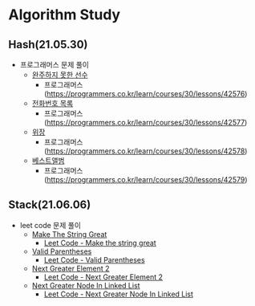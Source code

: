 # Algorithm Study
## Hash(21.05.30)
- 프로그래머스 문제 풀이
  - [완주하지 못한 선수](https://github.com/thkim0118/Algorithm-Study/blob/main/intellij/Algorithm/src/thkim/hash/HashMapLevel1.java)
    - 프로그래머스(https://programmers.co.kr/learn/courses/30/lessons/42576)
  - [전화번호 목록](https://github.com/thkim0118/Algorithm-Study/blob/main/intellij/Algorithm/src/thkim/hash/HashMapLevel2.java)
    - 프로그래머스(https://programmers.co.kr/learn/courses/30/lessons/42577)
  - [위장](https://github.com/thkim0118/Algorithm-Study/blob/main/intellij/Algorithm/src/thkim/hash/HashLevel2Clothes.kt)
    - 프로그래머스(https://programmers.co.kr/learn/courses/30/lessons/42578)
  - [베스트앨범](https://programmers.co.kr/learn/courses/30/lessons/42579)
    - 프로그래머스(https://programmers.co.kr/learn/courses/30/lessons/42579)

## Stack(21.06.06)
  - leet code 문제 풀이
    - [Make The String Great](https://github.com/thkim0118/Algorithm-Study/blob/main/intellij/Algorithm/out/production/Algorithm/thkim/stack/great/MakeTheStringGreat.class)
      - [Leet Code - Make the string great](https://leetcode.com/problems/make-the-string-great/)
    - [Valid Parentheses](https://github.com/thkim0118/Algorithm-Study/blob/main/intellij/Algorithm/out/production/Algorithm/thkim/stack/parenthesis/ValidParentheses.class)
      - [Leet Code - Valid Parentheses](https://leetcode.com/problems/valid-parentheses/)
    - [Next Greater Element 2](https://github.com/thkim0118/Algorithm-Study/blob/main/intellij/Algorithm/out/production/Algorithm/thkim/stack/element/NextGreaterElement2.class)
      - [Leet Code - Next Greater Element 2](https://leetcode.com/problems/next-greater-element-ii/)
    - [Next Greater Node In Linked List](https://github.com/thkim0118/Algorithm-Study/tree/main/intellij/Algorithm/out/production/Algorithm/thkim/stack/node)
      - [Leet Code - Next Greater Node In Linked List](https://leetcode.com/problems/next-greater-node-in-linked-list/)
  
